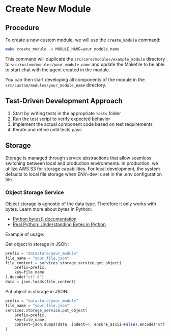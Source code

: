 # Create New Module

## Procedure

To create a new custom module, we will use the `create_module` command:

```bash
make create_module -e MODULE_NAME=your_module_name
```

This command will duplicate the `src/core/modules/example_module` directory to `src/custom/modules/your_module_name` and update the Makefile to be able to start chat with the agent created in the module.

You can then start developing all components of the module in the `src/custom/modules/your_module_name` directory.

## Test-Driven Development Approach
1. Start by writing tests in the appropriate `tests` folder
2. Run the test script to verify expected behavior
3. Implement the actual component code based on test requirements
4. Iterate and refine until tests pass



## Storage

Storage is managed through service abstractions that allow seamless switching between local and production environments. 
In production, we utilize AWS S3 for storage capabilities.
For local development, the system defaults to local file storage when ENV=dev is set in the .env configuration file.

### Object Storage Service

Object storage is agnostic of the data type.
Therefore it only works with bytes. Learn more about bytes in Python:
- [Python bytes() documentation](https://docs.python.org/3/library/stdtypes.html#bytes)
- [Real Python: Understanding Bytes in Python](https://realpython.com/python-strings/#bytes-objects)

Example of usage:

Get object in storage in JSON:

```python
prefix = "datastore/your_module"
file_name = "your_file.json"
file_content = services.storage_service.get_object(
    prefix=prefix,
    key=file_name
).decode("utf-8")
data = json.loads(file_content)
```

Put object in storage in JSON:

```python
prefix = "datastore/your_module"
file_name = "your_file.json"
services.storage_service.put_object(
    prefix=prefix,
    key=file_name,
    content=json.dumps(data, indent=4, ensure_ascii=False).encode("utf-8")
)
```
